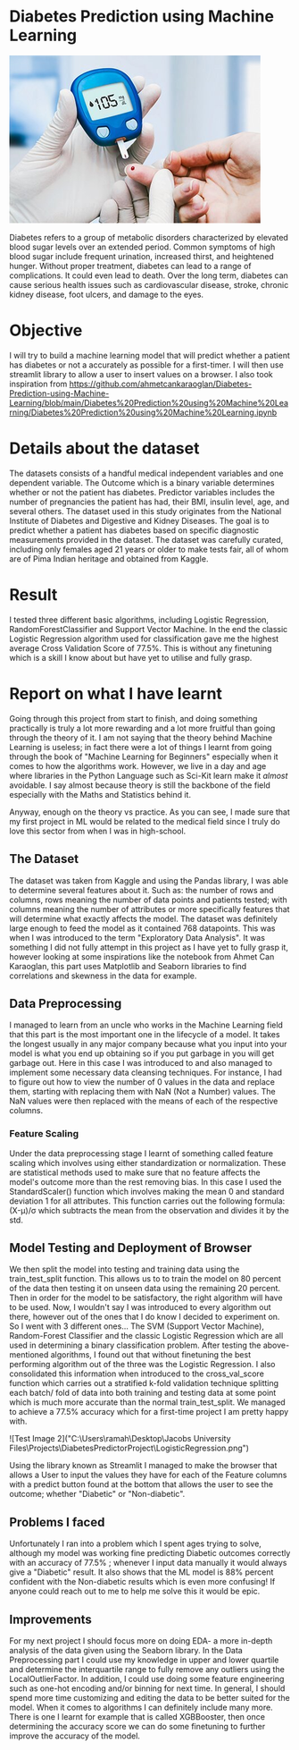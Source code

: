
# Diabetes Prediction using Machine Learning

![Test Image 1](diabetes-symptoms-and-treatment.jpg)

Diabetes refers to a group of metabolic disorders characterized by elevated blood sugar levels over an extended period. Common symptoms of high blood sugar include frequent urination, increased thirst, and heightened hunger. Without proper treatment, diabetes can lead to a range of complications. It could even lead to death. Over the long term, diabetes can cause serious health issues such as cardiovascular disease, stroke, chronic kidney disease, foot ulcers, and damage to the eyes.

# Objective
I will try to build a machine learning model that will predict whether a patient has diabetes or not a accurately as possible for a first-timer. I will then use streamlit library to allow a user to insert values on a browser. I also took inspiration from https://github.com/ahmetcankaraoglan/Diabetes-Prediction-using-Machine-Learning/blob/main/Diabetes%20Prediction%20using%20Machine%20Learning/Diabetes%20Prediction%20using%20Machine%20Learning.ipynb

# Details about the dataset
The datasets consists of a handful medical independent variables and one dependent variable. The Outcome which is a binary variable determines whether or not the patient has diabetes. Predictor variables includes the number of pregnancies the patient has had, their BMI, insulin level, age, and several others. The dataset used in this study originates from the National Institute of Diabetes and Digestive and Kidney Diseases. The goal is to predict whether a patient has diabetes based on specific diagnostic measurements provided in the dataset. The dataset was carefully curated, including only females aged 21 years or older to make tests fair, all of whom are of Pima Indian heritage and obtained from Kaggle.

# Result 
I tested three different basic algorithms, including Logistic Regression, RandomForestClassifier and Support Vector Machine. In the end the classic Logistic Regression algorithm used for classification gave me the highest average Cross Validation Score of 77.5%. This is without any finetuning which is a skill I know about but have yet to utilise and fully grasp.

# Report on what I have learnt
Going through this project from start to finish, and doing something practically is truly a lot more rewarding and a lot more fruitful than going through the theory of it. I am not saying that the theory behind Machine Learning is useless; in fact there were a lot of things I learnt from going through the book of "Machine Learning for Beginners" especially when it comes to how the algorithms work. However, we live in a day and age where libraries in the Python Language such as Sci-Kit learn make it *almost* avoidable. I say almost because theory is still the backbone of the field especially with the Maths and Statistics behind it.

Anyway, enough on the theory vs practice. As you can see, I made sure that my first project in ML would be related to the medical field since I truly do love this sector from when I was in high-school. 

## The Dataset
The dataset was taken from Kaggle and using the Pandas library, I was able to determine several features about it. Such as: the number of rows and columns, rows meaning the number of data points and patients tested; with columns meaning the number of attributes or more specifically features that will determine what exactly affects the model. The dataset was definitely large enough to feed the model as it contained 768 datapoints. This was when I was introduced to the term "Exploratory Data Analysis". It was something I did not fully attempt in this project as I have yet to fully grasp it, however looking at some inspirations like the notebook from Ahmet Can Karaoglan, this part uses Matplotlib and Seaborn libraries to find correlations and skewness in the data for example.

## Data Preprocessing

I managed to learn from an uncle who works in the Machine Learning field that this part is the most important one in the lifecycle of a model. It takes the longest usually in any major company because what you input into your model is what you end up obtaining so if you put garbage in you will get garbage out. Here in this case I was introduced to and also managed to implement some necessary data cleansing techniques. For instance, I had to figure out how to view the number of 0 values in the data and replace them, starting with replacing them with NaN (Not a Number) values. The NaN values were then replaced with the means of each of the respective columns.

### Feature Scaling

Under the data preprocessing stage I learnt of something called feature scaling which involves using either standardization or normalization. These are statistical methods used to make sure that no feature affects the model's outcome more than the rest removing bias. In this case I used the StandardScaler() function which involves making the mean 0 and standard deviation 1 for all attributes. This function carries out the following formula: (X-μ)/σ which subtracts the mean from the observation and divides it by the std.


## Model Testing and Deployment of Browser

We then split the model into testing and training data using the train_test_split function. This allows us to to train the model on 80 percent of the data then testing it on unseen data using the remaining 20 percent. Then in order for the model to be satisfactory, the right algorithm will have to be used. Now, I wouldn't say I was introduced to every algorithm out there, however out of the ones that I do know I decided to experiment on. So I went with 3 different ones... The SVM (Support Vector Machine), Random-Forest Classifier and the classic Logistic Regression which are all used in determining a binary classification problem. After testing the above-mentioned algorithms, I found out that without finetuning the best performing algorithm out of the three was the Logistic Regression. I also consolidated this information when introduced to the cross_val_score function which carries out a stratified k-fold validation technique splitting each batch/ fold of data into both training and testing data at some point which is much more accurate than the normal train_test_split. We managed to achieve a 77.5% accuracy which for a first-time project I am pretty happy with. 

![Test Image 2]("C:\Users\ramah\Desktop\Jacobs University Files\Projects\DiabetesPredictorProject\LogisticRegression.png")

Using the library known as Streamlit I managed to make the browser that allows a User to input the values they have for each of the Feature columns with a predict button found at the bottom that allows the user to see the outcome; whether "Diabetic" or "Non-diabetic".

## Problems I faced

Unfortunately I ran into a problem which I spent ages trying to solve, although my model was working fine predicting Diabetic outcomes correctly with an accuracy of 77.5% ; whenever I input data manually it would always give a "Diabetic" result. It also shows that the ML model is 88% percent confident with the Non-diabetic results which is even more confusing! If anyone could reach out to me to help me solve this it would be epic.

## Improvements

For my next project I should focus more on doing EDA- a more in-depth analysis of the data given using the Seaborn library. 
In the Data Preprocessing part I could use my knowledge in upper and lower quartile and determine the interquartile range to fully remove any outliers using the LocalOutlierFactor. In addition, I could use doing some feature engineering such as one-hot encoding and/or binning for next time. In general, I should spend more time customizing and editing the data to be better suited for the model. When it comes to algorithms I can definitely include many more. There is one I learnt for example that is called XGBBooster, then once determining the accuracy score we can do some finetuning to further improve the accuracy of the model.
